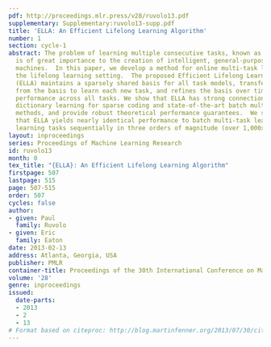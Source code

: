 ```yaml
---
pdf: http://proceedings.mlr.press/v28/ruvolo13.pdf
supplementary: Supplementary:ruvolo13-supp.pdf
title: 'ELLA: An Efficient Lifelong Learning Algorithm'
number: 1
section: cycle-1
abstract: The problem of learning multiple consecutive tasks, known as lifelong learning,
  is of great importance to the creation of intelligent, general-purpose, and flexible
  machines.  In this paper, we develop a method for online multi-task learning in
  the lifelong learning setting.  The proposed Efficient Lifelong Learning Algorithm
  (ELLA) maintains a sparsely shared basis for all task models, transfers knowledge
  from the basis to learn each new task, and refines the basis over time to maximize
  performance across all tasks. We show that ELLA has strong connections to both online
  dictionary learning for sparse coding and state-of-the-art batch multi-task learning
  methods, and provide robust theoretical performance guarantees.  We show empirically
  that ELLA yields nearly identical performance to batch multi-task learning while
  learning tasks sequentially in three orders of magnitude (over 1,000x) less time.
layout: inproceedings
series: Proceedings of Machine Learning Research
id: ruvolo13
month: 0
tex_title: "{ELLA}: An Efficient Lifelong Learning Algorithm"
firstpage: 507
lastpage: 515
page: 507-515
order: 507
cycles: false
author:
- given: Paul
  family: Ruvolo
- given: Eric
  family: Eaton
date: 2013-02-13
address: Atlanta, Georgia, USA
publisher: PMLR
container-title: Proceedings of the 30th International Conference on Machine Learning
volume: '28'
genre: inproceedings
issued:
  date-parts:
  - 2013
  - 2
  - 13
# Format based on citeproc: http://blog.martinfenner.org/2013/07/30/citeproc-yaml-for-bibliographies/
---
```

